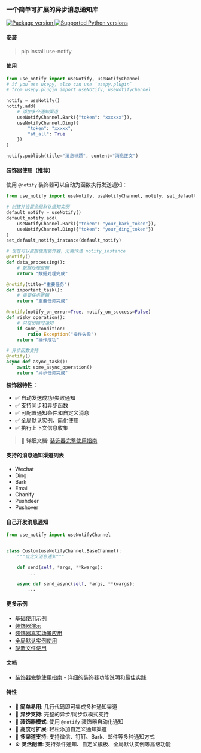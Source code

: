 ### 一个简单可扩展的异步消息通知库

<a href="https://pypi.org/project/use-notify" target="_blank">
    <img src="https://img.shields.io/pypi/v/use-notify.svg" alt="Package version">
</a>

<a href="https://pypi.org/project/use-notify" target="_blank">
    <img src="https://img.shields.io/pypi/pyversions/use-notify.svg" alt="Supported Python versions">
</a>

#### 安装

> pip install use-notify

#### 使用

```python
from use_notify import useNotify, useNotifyChannel
# if you use usepy, also can use `usepy.plugin`
# from usepy.plugin import useNotify, useNotifyChannel

notify = useNotify()
notify.add(
    # 添加多个通知渠道
    useNotifyChannel.Bark({"token": "xxxxxx"}),
    useNotifyChannel.Ding({
        "token": "xxxxx",
        "at_all": True
    })
)

notify.publish(title="消息标题", content="消息正文")

```

#### 装饰器使用（推荐）

使用 `@notify` 装饰器可以自动为函数执行发送通知：

```python
from use_notify import useNotify, useNotifyChannel, notify, set_default_notify_instance

# 创建并设置全局默认通知实例
default_notify = useNotify()
default_notify.add(
    useNotifyChannel.Bark({"token": "your_bark_token"}),
    useNotifyChannel.Ding({"token": "your_ding_token"})
)
set_default_notify_instance(default_notify)

# 现在可以直接使用装饰器，无需传递 notify_instance
@notify()
def data_processing():
    # 数据处理逻辑
    return "数据处理完成"

@notify(title="重要任务")
def important_task():
    # 重要任务逻辑
    return "重要任务完成"

@notify(notify_on_error=True, notify_on_success=False)
def risky_operation():
    # 只在出错时通知
    if some_condition:
        raise Exception("操作失败")
    return "操作成功"

# 异步函数支持
@notify()
async def async_task():
    await some_async_operation()
    return "异步任务完成"
```

**装饰器特性：**
- ✅ 自动发送成功/失败通知
- ✅ 支持同步和异步函数
- ✅ 可配置通知条件和自定义消息
- ✅ 全局默认实例，简化使用
- ✅ 执行上下文信息收集

> 📖 **详细文档**: [装饰器完整使用指南](docs/decorator.md)

#### 支持的消息通知渠道列表

- Wechat
- Ding
- Bark
- Email
- Chanify
- Pushdeer
- Pushover

#### 自己开发消息通知

```python
from use_notify import useNotifyChannel


class Custom(useNotifyChannel.BaseChannel):
    """自定义消息通知"""

    def send(self, *args, **kwargs):
        ...

    async def send_async(self, *args, **kwargs):
        ...
```

#### 更多示例

- [基础使用示例](example/demo.py)
- [装饰器演示](example/decorator_demo.py)
- [装饰器真实场景应用](example/decorator_real_usage.py)
- [全局默认实例使用](example/decorator_default_instance.py)
- [配置文件使用](example/from_setting.py)

#### 文档

- [装饰器完整使用指南](docs/decorator.md) - 详细的装饰器功能说明和最佳实践

#### 特性

- 🚀 **简单易用**: 几行代码即可集成多种通知渠道
- 🔄 **异步支持**: 完整的异步/同步双模式支持
- 🎯 **装饰器模式**: 使用 `@notify` 装饰器自动化通知
- 🔧 **高度可扩展**: 轻松添加自定义通知渠道
- 📱 **多渠道支持**: 支持微信、钉钉、Bark、邮件等多种通知方式
- ⚙️ **灵活配置**: 支持条件通知、自定义模板、全局默认实例等高级功能
